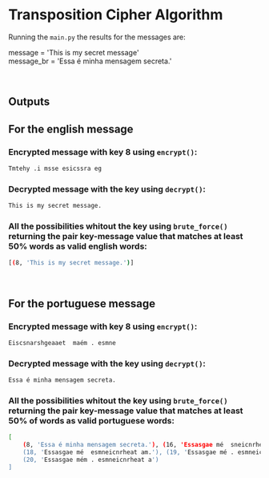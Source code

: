 # Transposition Cipher Algorithm

Running the `main.py` the results for the messages are:
<br>

message = 'This is my secret message' <br>
message_br = 'Essa é minha mensagem secreta.' <br>

<br>

## Outputs

## **For the english message**

### Encrypted message with key 8 using `encrypt()`:

```sh
Tmtehy .i msse esicssra eg
```

### Decrypted message with the key using `decrypt()`:

```sh
This is my secret message.
```

### All the possibilities whitout the key using `brute_force()` returning the pair key-message value that matches at least 50% words as valid english words:

```sh
[(8, 'This is my secret message.')]
```
<br>

## **For the portuguese message**

### Encrypted message with key 8 using `encrypt()`:

```sh
Eiscsnarshgeaaet  maém . esmne
```

### Decrypted message with the key using `decrypt()`:

```sh
Essa é minha mensagem secreta.
```

### All the possibilities whitout the key using `brute_force()` returning the pair key-message value that matches at least 50% of words as valid portuguese words:

```sh
[   
    (8, 'Essa é minha mensagem secreta.'), (16, 'Essasgae mé  sneicnrheat am.em'), 
    (18, 'Essasgae mé  esmneicnrheat am.'), (19, 'Essasgae mé . esmneicnrheat am'), 
    (20, 'Essasgae mém . esmneicnrheat a')
]
```






